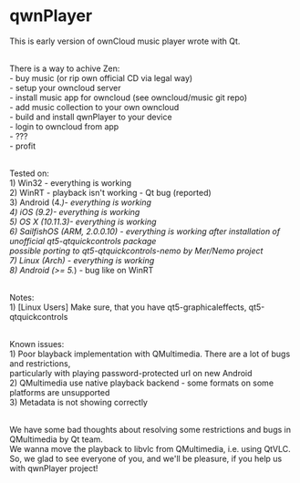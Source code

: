 # qwnPlayer


This is early version of ownCloud music player wrote with Qt.<br><br>

There is a way to achive Zen:<br>
    - buy music (or rip own official CD via legal way)<br>
    - setup your owncloud server<br>
    - install music app for owncloud (see owncloud/music git repo)<br>
    - add music collection to your own owncloud<br>
    - build and install qwnPlayer to your device<br>
    - login to owncloud from app<br>
    - ???<br>
    - profit<br><br>

Tested on:<br>
    1) Win32 - everything is working<br>
    2) WinRT - playback isn't working - Qt bug (reported)<br>
    3) Android (4.*)- everything is working<br>
    4) iOS (9.2)- everything is working<br>
    5) OS X (10.11.3)- everything is working<br>
    6) SailfishOS (ARM, 2.0.0.10) - everything is working after installation of unofficial qt5-qtquickcontrols package<br>
        possible porting to qt5-qtquickcontrols-nemo by Mer/Nemo project<br>
    7) Linux (Arch) - everything is working<br>
    8) Android (>= 5.*) - bug like on WinRT<br><br>

Notes:<br>
    1) [Linux Users] Make sure, that you have qt5-graphicaleffects, qt5-qtquickcontrols<br><br>

Known issues:<br>
    1) Poor blayback implementation with QMultimedia. There are a lot of bugs and restrictions,<br>
       particularly with playing password-protected url on new Android<br>
    2) QMultimedia use native playback backend - some formats on some platforms are unsupported<br>
    3) Metadata is not showing correctly<br><br>

We have some bad thoughts about resolving some restrictions and bugs in QMultimedia by Qt team.<br>
We wanna move the playback to libvlc from QMultimedia, i.e. using QtVLC.<br>
So, we glad to see everyone of you, and we'll be pleasure, if you help us with qwnPlayer project!
